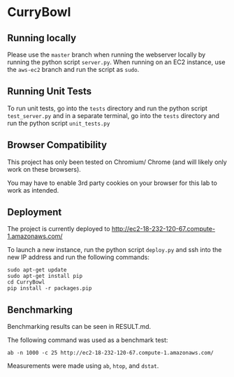 # CurryBowl

## Running locally
Please use the `master` branch when running the webserver locally by running the python script `server.py`. When running on an EC2 instance, use the `aws-ec2` branch and run the script as `sudo`.

## Running Unit Tests

To run unit tests, go into the `tests` directory and run the python script `test_server.py` and in a separate terminal, go into the `tests` directory and run the python script `unit_tests.py`

## Browser Compatibility

This project has only been tested on Chromium/ Chrome (and will likely only work on these browsers).

You may have to enable 3rd party cookies on your browser for this lab to work as intended.

## Deployment
The project is currently deployed to http://ec2-18-232-120-67.compute-1.amazonaws.com/

To launch a new instance, run the python script `deploy.py` and ssh into the new IP address and run the following commands:

```
sudo apt-get update
sudo apt-get install pip
cd CurryBowl
pip install -r packages.pip
```


## Benchmarking
Benchmarking results can be seen in RESULT.md.

The following command was used as a benchmark test:

```
ab -n 1000 -c 25 http://ec2-18-232-120-67.compute-1.amazonaws.com/

```

Measurements were made using `ab`, `htop`, and `dstat`.

